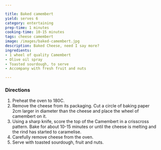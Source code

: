 ```yaml
---

title: Baked camembert
yield: serves 6
category: entertaining
prep-time: 1 minutes
cooking-time: 10-15 minutes
tags: cheese camembert
image: /images/baked-camembert.jpg
description: Baked Cheese, need I say more?
ingredients:
- 1 wheel of quality Camembert
- Olive oil spray
- Toasted sourdough, to serve
- Accompany with fresh fruit and nuts 

---
```


### Directions

1. Preheat the oven to 180C. 
2. Remove the cheese from its packaging. Cut a circle of baking paper 2cm larger in diameter than the cheese and place the wheel of camembert on it.
3. Using a sharp knife, score the top of the Camembert in a crisscross pattern. Bake for about 10-15 minutes or until the cheese is melting and the rind has started to caramelise.
4. Carefully remove cheese from the oven. 
5. Serve with toasted sourdough, fruit and nuts.